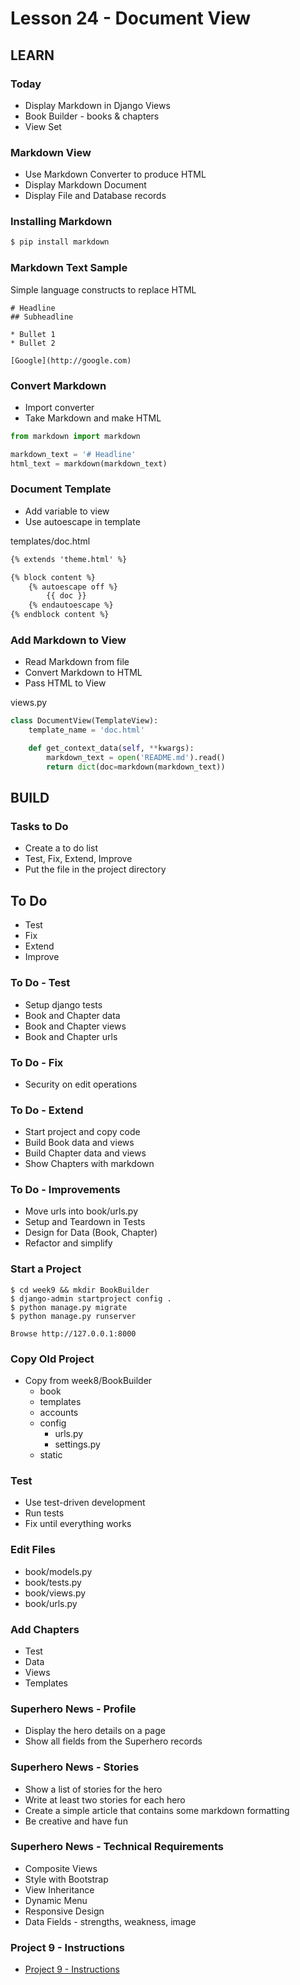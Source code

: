 # Lesson 24 - Document View

## LEARN

### Today
* Display Markdown in Django Views
* Book Builder - books & chapters
* View Set


### Markdown View
* Use Markdown Converter to produce HTML
* Display Markdown Document
* Display File and Database records


### Installing Markdown

```bash
$ pip install markdown
```


### Markdown Text Sample
Simple language constructs to replace HTML

```
# Headline
## Subheadline

* Bullet 1
* Bullet 2

[Google](http://google.com)
```


### Convert Markdown
* Import converter
* Take Markdown and make HTML

```python
from markdown import markdown

markdown_text = '# Headline'
html_text = markdown(markdown_text)
```


### Document Template
* Add variable to view
* Use autoescape in template

templates/doc.html

```html
{% extends 'theme.html' %}

{% block content %}
    {% autoescape off %}
        {{ doc }}
    {% endautoescape %}
{% endblock content %}
```


### Add Markdown to View
* Read Markdown from file
* Convert Markdown to HTML
* Pass HTML to View

views.py

```python
class DocumentView(TemplateView):
    template_name = 'doc.html'

    def get_context_data(self, **kwargs):
        markdown_text = open('README.md').read()
        return dict(doc=markdown(markdown_text))
```



## BUILD

### Tasks to Do
* Create a to do list
* Test, Fix, Extend, Improve
* Put the file in the project directory


## To Do
* Test
* Fix
* Extend
* Improve


### To Do - Test
* Setup django tests
* Book and Chapter data
* Book and Chapter views
* Book and Chapter urls


### To Do - Fix
* Security on edit operations


### To Do - Extend
* Start project and copy code
* Build Book data and views
* Build Chapter data and views
* Show Chapters with markdown


### To Do - Improvements
* Move urls into book/urls.py
* Setup and Teardown in Tests
* Design for Data (Book, Chapter)
* Refactor and simplify


### Start a Project

    $ cd week9 && mkdir BookBuilder
    $ django-admin startproject config .
    $ python manage.py migrate
    $ python manage.py runserver

    Browse http://127.0.0.1:8000


### Copy Old Project

* Copy from week8/BookBuilder
    * book
    * templates
    * accounts
    * config
        * urls.py
        * settings.py
    * static


### Test
* Use test-driven development
* Run tests
* Fix until everything works


### Edit Files
* book/models.py
* book/tests.py
* book/views.py
* book/urls.py


### Add Chapters
* Test
* Data
* Views
* Templates


### Superhero News - Profile
* Display the hero details on a page
* Show all fields from the Superhero records


### Superhero News - Stories
* Show a list of stories for the hero
* Write at least two stories for each hero
* Create a simple article that contains some markdown formatting
* Be creative and have fun


### Superhero News - Technical Requirements
* Composite Views
* Style with Bootstrap
* View Inheritance
* Dynamic Menu
* Responsive Design
* Data Fields - strengths, weakness, image


### Project 9 - Instructions
* [Project 9 - Instructions](/course/bacs350/project/09)

